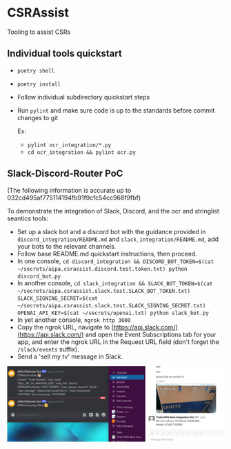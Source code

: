 # CSRAssist
Tooling to assist CSRs

## Individual tools quickstart
* `poetry shell`
* `poetry install`
* Follow individual subdirectory quickstart steps
* Run `pylint` and make sure code is up to the standards before commit changes to git

  Ex:
  - `pylint ocr_integration/*.py`
  - `cd ocr_integration && pylint ocr.py`


## Slack-Discord-Router PoC

(The following information is accurate up to 032cd495af775114194fb91f9cfc54cc968f9fbf)

To demonstrate the integration of Slack, Discord, and the ocr and stringlist seantics tools:

* Set up a slack bot and a discord bot with the guidance provided in `discord_integration/README.md` and `slack_integration/README.md`, add your bots to the relevant channels.
* Follow base README.md quickstart instructions, then proceed.
* In one console, `cd discord_integration && DISCORD_BOT_TOKEN=$(cat ~/secrets/aipa.csrassist.discord.test.token.txt) python discord_bot.py`
* In another console, `cd slack_integration && SLACK_BOT_TOKEN=$(cat ~/secrets/aipa.csrassist.slack.test.SLACK_BOT_TOKEN.txt) SLACK_SIGNING_SECRET=$(cat ~/secrets/aipa.csrassist.slack.test.SLACK_SIGNING_SECRET.txt) OPENAI_API_KEY=$(cat ~/secrets/openai.txt) python slack_bot.py`
* In yet another console, `ngrok http 3000`
* Copy the ngrok URL, navigate to [https://api.slack.com/](https://api.slack.com/) and open the Event Subscriptions tab for your app, and enter the ngrok URL in the Request URL field (don't forget the `/slack/events` suffix).
* Send a 'sell my tv' message in Slack.

!['Sell-my-TV message in Slack propogates to '](screenshot.png "Screenshot")
